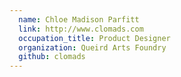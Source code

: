```yaml
---
  name: Chloe Madison Parfitt
  link: http://www.clomads.com
  occupation_title: Product Designer
  organization: Queird Arts Foundry
  github: clomads
---
```

